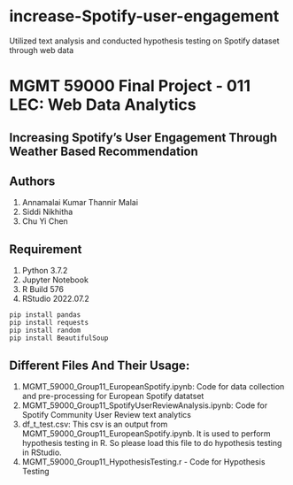 # increase-Spotify-user-engagement
Utilized text analysis and conducted hypothesis testing on Spotify dataset through web data

# MGMT 59000 Final Project - 011 LEC: Web Data Analytics

## Increasing Spotify’s User Engagement Through Weather Based Recommendation

## Authors
1. Annamalai Kumar Thannir Malai
2. Siddi Nikhitha
3. Chu Yi Chen

## Requirement
1. Python 3.7.2
2. Jupyter Notebook
3. R Build 576
4. RStudio 2022.07.2

````
pip install pandas
pip install requests
pip install random
pip install BeautifulSoup

````
## Different Files And Their Usage:
1. MGMT_59000_Group11_EuropeanSpotify.ipynb: Code for data collection and pre-processing for European Spotify datatset
2. MGMT_59000_Group11_SpotifyUserReviewAnalysis.ipynb: Code for Spotify Community User Review text analytics
3. df_t_test.csv: This csv is an output from MGMT_59000_Group11_EuropeanSpotify.ipynb. It is used to perform hypothesis testing in R. So please load this file to do hypothesis testing in RStudio.
4. MGMT_59000_Group11_HypothesisTesting.r - Code for Hypothesis Testing
 
